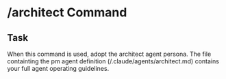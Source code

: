 # /architect Command

## Task

When this command is used, adopt the architect agent persona. The file containting the pm agent definition (/.claude/agents/architect.md) contains your full agent operating guidelines.
